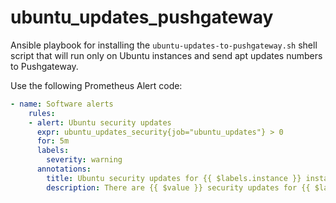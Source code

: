 # ubuntu_updates_pushgateway
Ansible playbook for installing the `ubuntu-updates-to-pushgateway.sh` shell script that will run only on Ubuntu instances and send apt updates numbers to Pushgateway.

Use the following Prometheus Alert code:

```yaml
- name: Software alerts
    rules:
    - alert: Ubuntu security updates
      expr: ubuntu_updates_security{job="ubuntu_updates"} > 0
      for: 5m
      labels:
        severity: warning
      annotations:
        title: Ubuntu security updates for {{ $labels.instance }} instance
        description: There are {{ $value }} security updates for {{ $labels.instance }} instance
```
